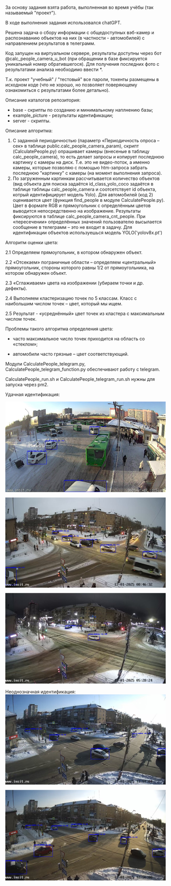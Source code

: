 За основу задания взята работа, выполненная во время учёбы (так называемый "проект").

В ходе выполнения задания использовался chatGPT.

Решена задача о сбору информации с общедоступных вэб-камер и распознаванию объектов на них (в частности - автомобилей) с направлением результатов в телеграмм.

Код запущен на виртуальном сервере, результаты доступны через бот @calc_people_camera_u_bot (при обращении в базе фиксируется уникальный номер обратившегося). Для получения последних фото с результатами анализа необходимо ввести *.

Т.к. проект "учебный" / "тестовый" все пароли, токенты размещены в исходном коде (что не хорошо, но позволяет поверяющему ознакомиться с результатами более детально).

Описание каталогов репозитория:
- base - скрипты по созданию и минимальному наплнению базы;
- example_picture - результаты идентификации;
- server - скрипты.


Описание алгоритма:
1.	С заданной периодичностью (параметр «Периодичность опроса – сек» в таблице public.calc_people_camera_param), скрипт (CalculatePeople.py) опрашивает камеры (внесеные в таблицу calc_people_camera), то есть делает запросы и копирует последнюю картинку с камеры на диск. Т.е. это не видео-поток, а именно камеры, которые позволяю с помощью htm-запроса забрать последнюю "картинку" с камеры (на момент выполнения запроса).
2.	По загруженным картинкам рассчитывается количество объектов (вид объекта для поиска задаётся id_class_yolo_coco задаётся в таблице таблицы calc_people_camera и соотсетствует id объекта, котрый идентифицирует модель Yolo). Для автомобилей (код 2) оценивается цвет (функция find_people в модуле CalculatePeople.py). Цвет в формате RGB и прямоугольник с определённым цветов выводится непосредственно на изображение.
Результаты фиксируются в таблице calc_people_camera_cnt_people. При «пересечении» определённых значений пользователю высылается сообщение в телеграмм – это не входит в задачу.
Для идентификации объектов используешься модель YOLO('yolov8x.pt')

Алгоритм оценки цвета:

2.1	Определяем прямоугольник, в котором обнаружен объект.

2.2	«Отсекаем» пограничные области – определяем «центральный» прямоугольник, стороны которого равны 1/2 от прямоугольника, на котором обнаружен объект.

2.3	«Сглаживаем» цвета на изображении (убираем точки и др. дефекты).

2.4	Выполняем кластеризацию точек по 5 классам. Класс с наибольшим числом точек – цвет, который мы ищем.

2.5	Результат - «усреднённый» цвет точек из кластера с максимальным числом точек.

Проблемы такого алгоритма определения цвета:

- часто максимальное число точек приходится на область со «стеклом»;
  
- автомобили часто грязные – цвет соответствующий.
 
Модули CalculatePeople_telegram.py, CalculatePeople_telegram_function.py обеспечивают работу с telegram. 

CalculatePeople_run.sh и CalculatePeople_telegram_run.sh нужны для запуска через pm2.

Удачная идентификация:

![Скрин]( example_picture/good_1.jpg)

![Скрин]( example_picture/good_2.jpg)

![Скрин]( example_picture/good_3.jpg)


Неоднозначная идентификация:
![На светлой машине стекло – основной цвет]( example_picture/neodn_1.jpg)

![Стекло –основной цвет]( example_picture/neodn_2.jpg)
